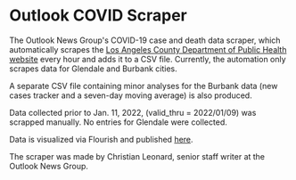 # Outlook COVID Scraper

The Outlook News Group's COVID-19 case and death data scraper, which automatically scrapes the [Los Angeles County Department of Public Health website](http://publichealth.lacounty.gov/media/coronavirus/locations.htm) every hour and adds it to a CSV file. Currently, the automation only scrapes data for Glendale and Burbank cities.

A separate CSV file containing minor analyses for the Burbank data (new cases tracker and a seven-day moving average) is also produced.

Data collected prior to Jan. 11, 2022, (valid_thru = 2022/01/09) was scrapped manually. No entries for Glendale were collected.

Data is visualized via Flourish and published [here](https://outlooknewspapers.com/blog/2021/11/30/burbank-covid-19-dashboard/).

The scraper was made by Christian Leonard, senior staff writer at the Outlook News Group.
